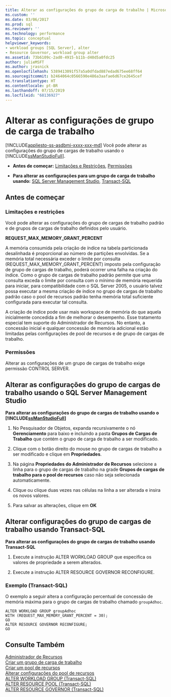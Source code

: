 ```yaml
---
title: Alterar as configurações do grupo de carga de trabalho | Microsoft Docs
ms.custom: ''
ms.date: 03/06/2017
ms.prod: sql
ms.reviewer: ''
ms.technology: performance
ms.topic: conceptual
helpviewer_keywords:
- workload groups [SQL Server], alter
- Resource Governor, workload group alter
ms.assetid: 73b6109c-2ad0-4915-b11b-d40d5a0fdc25
author: julieMSFT
ms.author: jrasnick
ms.openlocfilehash: 5389413091f57a5a0dfdad887edad675ee68ff64
ms.sourcegitcommit: b2464064c0566590e486a3aafae6d67ce2645cef
ms.translationtype: HT
ms.contentlocale: pt-BR
ms.lasthandoff: 07/15/2019
ms.locfileid: "68136927"
---
```

# <a name="change-workload-group-settings"></a>Alterar as configurações de grupo de carga de trabalho
[!INCLUDE[appliesto-ss-asdbmi-xxxx-xxx-md](../../includes/appliesto-ss-asdbmi-xxxx-xxx-md.md)]
  Você pode alterar as configurações do grupo de cargas de trabalho usando o [!INCLUDE[ssManStudioFull](../../includes/ssmanstudiofull-md.md)].  
  
-   **Antes de começar:**  [Limitações e Restrições](#LimitationsRestrictions), [Permissões](#Permissions)  
  
-   **Para alterar as configurações para um grupo de carga de trabalho usando:**  [SQL Server Management Studio](#ChgWGProp), [Transact-SQL](#ChgWGTSQL)  
  
## <a name="before-you-begin"></a>Antes de começar  
  
###  <a name="LimitationsRestrictions"></a> Limitações e restrições  
 Você pode alterar as configurações do grupo de cargas de trabalho padrão e de grupos de cargas de trabalho definidos pelo usuário.  
  
 **REQUEST_MAX_MEMORY_GRANT_PERCENT**  
  
 A memória consumida pela criação de índice na tabela particionada desalinhada é proporcional ao número de partições envolvidas. Se a memória total necessária exceder o limite por consulta (REQUEST_MAX_MEMORY_GRANT_PERCENT) imposto pela configuração de grupo de cargas de trabalho, poderá ocorrer uma falha na criação do índice. Como o grupo de cargas de trabalho padrão permite que uma consulta exceda o limite por consulta com o mínimo de memória requerida para iniciar, para compatibilidade com o SQL Server 2005, o usuário talvez possa executar a mesma criação de índice no grupo de cargas de trabalho padrão caso o pool de recursos padrão tenha memória total suficiente configurada para executar tal consulta.  
  
 A criação de índice pode usar mais workspace de memória do que aquela inicialmente concedida a fim de melhorar o desempenho. Esse tratamento especial tem suporte do Administrador de Recursos. No entanto, a concessão inicial e qualquer concessão de memória adicional estão limitadas pelas configurações de pool de recursos e de grupo de cargas de trabalho.  
  
###  <a name="Permissions"></a> Permissões  
 Alterar as configurações de um grupo de cargas de trabalho exige permissão CONTROL SERVER.  
  
##  <a name="ChgWGProp"></a> Alterar as configurações do grupo de cargas de trabalho usando o SQL Server Management Studio  
 **Para alterar as configurações do grupo de cargas de trabalho usando o [!INCLUDE[ssManStudioFull](../../includes/ssmanstudiofull-md.md)]**  
  
1.  No Pesquisador de Objetos, expanda recursivamente o nó **Gerenciamento** para baixo e incluindo a pasta **Grupos de Cargas de Trabalho** que contém o grupo de carga de trabalho a ser modificado.  
  
2.  Clique com o botão direito do mouse no grupo de cargas de trabalho a ser modificado e clique em **Propriedades**.  
  
3.  Na página **Propriedades do Administrador de Recursos** selecione a linha para o grupo de cargas de trabalho na grade **Grupos de cargas de trabalho para o pool de recursos** caso não seja selecionada automaticamente.  
  
4.  Clique ou clique duas vezes nas células na linha a ser alterada e insira os novos valores.  
  
5.  Para salvar as alterações, clique em **OK**  
  
##  <a name="ChgWGTSQL"></a> Alterar configurações do grupo de cargas de trabalho usando Transact-SQL  
 **Para alterar as configurações do grupo de cargas de trabalho usando Transact-SQL**  
  
1.  Execute a instrução ALTER WORKLOAD GROUP que especifica os valores de propriedade a serem alterados.  
  
2.  Execute a instrução ALTER RESOURCE GOVERNOR RECONFIGURE.  
  
### <a name="example-transact-sql"></a>Exemplo (Transact-SQL)  
 O exemplo a seguir altera a configuração percentual de concessão de memória máxima para o grupo de cargas de trabalho chamado `groupAdhoc`.  
  
```  
ALTER WORKLOAD GROUP groupAdhoc  
WITH (REQUEST_MAX_MEMORY_GRANT_PERCENT = 30);  
GO  
ALTER RESOURCE GOVERNOR RECONFIGURE;  
GO  
```  
  
## <a name="see-also"></a>Consulte Também  
 [Administrador de Recursos](../../relational-databases/resource-governor/resource-governor.md)   
 [Criar um grupo de carga de trabalho](../../relational-databases/resource-governor/create-a-workload-group.md)   
 [Criar um pool de recursos](../../relational-databases/resource-governor/create-a-resource-pool.md)   
 [Alterar configurações do pool de recursos](../../relational-databases/resource-governor/change-resource-pool-settings.md)   
 [ALTER WORKLOAD GROUP &#40;Transact-SQL&#41;](../../t-sql/statements/alter-workload-group-transact-sql.md)   
 [ALTER RESOURCE POOL &#40;Transact-SQL&#41;](../../t-sql/statements/alter-resource-pool-transact-sql.md)   
 [ALTER RESOURCE GOVERNOR &#40;Transact-SQL&#41;](../../t-sql/statements/alter-resource-governor-transact-sql.md)  
  
  
